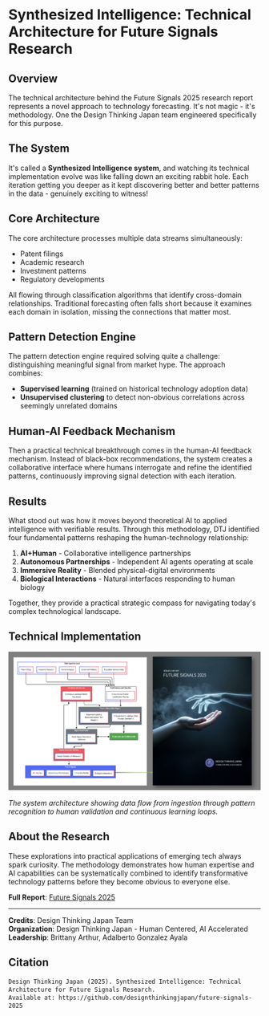 # Synthesized Intelligence: Technical Architecture for Future Signals Research

## Overview

The technical architecture behind the Future Signals 2025 research report represents a novel approach to technology forecasting. It's not magic - it's methodology. One the Design Thinking Japan team engineered specifically for this purpose.

## The System

It's called a **Synthesized Intelligence system**, and watching its technical implementation evolve was like falling down an exciting rabbit hole. Each iteration getting you deeper as it kept discovering better and better patterns in the data - genuinely exciting to witness!

## Core Architecture

The core architecture processes multiple data streams simultaneously:
- Patent filings
- Academic research
- Investment patterns
- Regulatory developments

All flowing through classification algorithms that identify cross-domain relationships. Traditional forecasting often falls short because it examines each domain in isolation, missing the connections that matter most.

## Pattern Detection Engine

The pattern detection engine required solving quite a challenge: distinguishing meaningful signal from market hype. The approach combines:

- **Supervised learning** (trained on historical technology adoption data)
- **Unsupervised clustering** to detect non-obvious correlations across seemingly unrelated domains

## Human-AI Feedback Mechanism

Then a practical technical breakthrough comes in the human-AI feedback mechanism. Instead of black-box recommendations, the system creates a collaborative interface where humans interrogate and refine the identified patterns, continuously improving signal detection with each iteration.

## Results

What stood out was how it moves beyond theoretical AI to applied intelligence with verifiable results. Through this methodology, DTJ identified four fundamental patterns reshaping the human-technology relationship:

1. **AI+Human** - Collaborative intelligence partnerships
2. **Autonomous Partnerships** - Independent AI agents operating at scale
3. **Immersive Reality** - Blended physical-digital environments
4. **Biological Interactions** - Natural interfaces responding to human biology

Together, they provide a practical strategic compass for navigating today's complex technological landscape.

## Technical Implementation

![Synthesized Intelligence Architecture](future-signals-report-architecture-diagram.png)

*The system architecture showing data flow from ingestion through pattern recognition to human validation and continuous learning loops.*

## About the Research

These explorations into practical applications of emerging tech always spark curiosity. The methodology demonstrates how human expertise and AI capabilities can be systematically combined to identify transformative technology patterns before they become obvious to everyone else.

**Full Report**: [Future Signals 2025](https://www.designthinkingjapan.com/)

---

**Credits**: Design Thinking Japan Team  
**Organization**: Design Thinking Japan - Human Centered, AI Accelerated  
**Leadership**: Brittany Arthur, Adalberto Gonzalez Ayala

## Citation

```
Design Thinking Japan (2025). Synthesized Intelligence: Technical Architecture for Future Signals Research. 
Available at: https://github.com/designthinkingjapan/future-signals-2025
```
